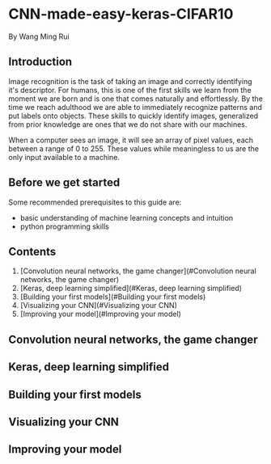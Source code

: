# CNN-made-easy-keras-CIFAR10
By Wang Ming Rui

## Introduction
Image recognition is the task of taking an image and correctly identifying it's descriptor. For humans, this is one of the first skills we learn from the moment we are born and is one that comes naturally and effortlessly. By the time we reach adulthood we are able to immediately recognize patterns and put labels onto objects. These skills to quickly identify images, generalized from prior knowledge are ones that we do not share with our machines.

When a computer sees an image, it will see an array of pixel values, each between a range of 0 to 255. These values while meaningless to us are the only input available to a machine.

## Before we get started
Some recommended prerequisites to this guide are:
- basic understanding of machine learning concepts and intuition
- python programming skills

## Contents
1. [Convolution neural networks, the game changer](#Convolution neural networks, the game changer)
2. [Keras, deep learning simplified](#Keras, deep learning simplified)
3. [Building your first models](#Building your first models)
4. [Visualizing your CNN](#Visualizing your CNN)
5. [Improving your model](#Improving your model)

## Convolution neural networks, the game changer

## Keras, deep learning simplified

## Building your first models

## Visualizing your CNN

## Improving your model
